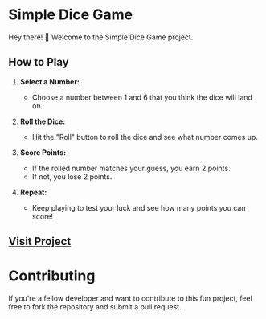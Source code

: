 # Simple Dice Game

Hey there! 👋 Welcome to the Simple Dice Game project.

## How to Play

1. **Select a Number:**
   - Choose a number between 1 and 6 that you think the dice will land on.

2. **Roll the Dice:**
   - Hit the "Roll" button to roll the dice and see what number comes up.

3. **Score Points:**
   - If the rolled number matches your guess, you earn 2 points.
   - If not, you lose 2 points.

4. **Repeat:**
   - Keep playing to test your luck and see how many points you can score!

## [Visit Project](https://www.google.com)

# Contributing

If you're a fellow developer and want to contribute to this fun project, feel free to fork the repository and submit a pull request.


